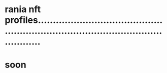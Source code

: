 # rania nft profiles...........................................................................................................
# soon
